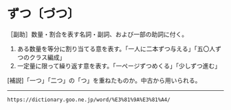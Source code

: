 # ずつ〔づつ〕

［副助］数量・割合を表す名詞・副詞、および一部の助詞に付く。

1. ある数量を等分に割り当てる意を表す。「一人に二本ずつ与える」「五〇人ずつのクラス編成」
2.  一定量に限って繰り返す意を表す。「一ページずつめくる」「少しずつ進む」
    

\[補説\]「一つ」「二つ」の「つ」を重ねたものか。中古から用いられる。

---
`https://dictionary.goo.ne.jp/word/%E3%81%9A%E3%81%A4/`